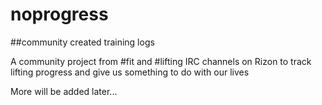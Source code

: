 noprogress
==========

##community created training logs

A community project from #fit and #lifting IRC channels on Rizon to track lifting progress and give us something to do with our lives

More will be added later...